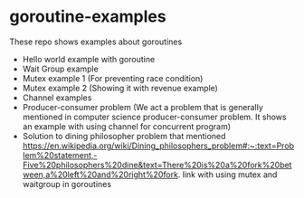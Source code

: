 # goroutine-examples
These repo shows examples about goroutines
- Hello world example with goroutine
- Wait Group example
- Mutex example 1 (For preventing race condition)
- Mutex example 2 (Showing it with revenue example)
- Channel examples
- Producer-consumer problem (We act a problem that is generally mentioned in computer science producer-consumer problem. It shows an example with using channel for concurrent program)
- Solution to dining philosopher problem that mentioned https://en.wikipedia.org/wiki/Dining_philosophers_problem#:~:text=Problem%20statement,-Five%20philosophers%20dine&text=There%20is%20a%20fork%20between,a%20left%20and%20right%20fork. link with using mutex and waitgroup in goroutines
    
